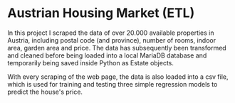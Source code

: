 # Austrian Housing Market (ETL)

In this project I scraped the data of over 20.000 available properties in Austria, including postal code (and province), number of rooms, indoor area, garden area and price.
The data has subsequently been transformed and cleaned before being loaded into a local MariaDB database and temporarily being saved inside Python as Estate objects.

With every scraping of the web page, the data is also loaded into a csv file, which is used for training and testing three simple regression models to predict the house's price.
